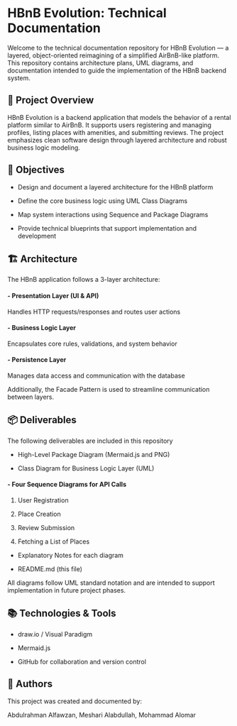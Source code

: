 # HBnB Evolution: Technical Documentation

Welcome to the technical documentation repository for HBnB Evolution — a layered, object-oriented reimagining of a simplified AirBnB-like platform. This repository contains architecture plans, UML diagrams, and documentation intended to guide the implementation of the HBnB backend system.

## 📌 Project Overview

HBnB Evolution is a backend application that models the behavior of a rental platform similar to AirBnB. It supports users registering and managing profiles, listing places with amenities, and submitting reviews. The project emphasizes clean software design through layered architecture and robust business logic modeling.

## 🌟 Objectives

- Design and document a layered architecture for the HBnB platform

- Define the core business logic using UML Class Diagrams

- Map system interactions using Sequence and Package Diagrams

- Provide technical blueprints that support implementation and development

## 🏗️ Architecture

The HBnB application follows a 3-layer architecture:

#### - Presentation Layer (UI & API)

Handles HTTP requests/responses and routes user actions

#### - Business Logic Layer

Encapsulates core rules, validations, and system behavior

#### - Persistence Layer

Manages data access and communication with the database

Additionally, the Facade Pattern is used to streamline communication between layers.

## 📦 Deliverables

The following deliverables are included in this repository 

- High-Level Package Diagram (Mermaid.js and PNG)

- Class Diagram for Business Logic Layer (UML)

#### - Four Sequence Diagrams for API Calls

1. User Registration

2. Place Creation

3. Review Submission

4. Fetching a List of Places

- Explanatory Notes for each diagram

- README.md (this file)

All diagrams follow UML standard notation and are intended to support implementation in future project phases.

## 📚 Technologies & Tools

- draw.io / Visual Paradigm

- Mermaid.js

- GitHub for collaboration and version control


## 👥 Authors

This project was created and documented by:

Abdulrahman Alfawzan, Meshari Alabdullah, Mohammad Alomar

